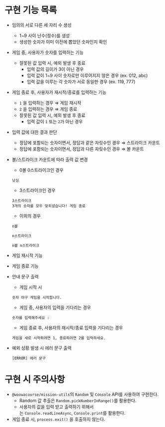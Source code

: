 # 구현 기능 목록

- 임의의 서로 다른 세 자리 수 생성
    - 1~9 사이 난수(정수)를 생성
    - 생성한 숫자가 이미 이전에 뽑았던 숫자인지 확인
- 게임 중, 사용자가 숫자를 입력하는 기능
    - 잘못된 값 입력 시, 예외 발생 후 종료
        - 입력 값의 길이가 3이 아닌 경우
        - 입력 값이 1~9 사이 숫자로만 이루어지지 않은 경우 (ex. 012, abc)
        - 입력 값을 이루는 각 숫자가 서로 동일한 경우 (ex. 119, 777)
- 게임 종료 후, 사용자가 재시작/종료를 입력하는 기능
    - `1` 을 입력하는 경우 ⇒ 게임 재시작
    - `2` 을 입력하는 경우 ⇒ 게임 종료
    - 잘못된 값 입력 시, 예외 발생 후 종료
        - 입력 값이 `1` 또는 `2`가 아닌 경우
- 입력 값에 대한 결과 판단
    - 정답에 포함되는 숫자이면서, 정답과 같은 자릿수인 경우 ⇒ 스트라이크 카운트
    - 정답에 포함되는 숫자이면서, 정답과 다른 자릿수인 경우 ⇒ 볼 카운트
- 볼/스트라이크 카운트에 따라 출력 값 변경
    - 0볼 0스트라이크인 경우
    
    ```shell
    낫싱
    ```
    
    - 3스트라이크인 경우
    
    ```shell
    3스트라이크
    3개의 숫자를 모두 맞히셨습니다! 게임 종료
    ```
    
    - 이외의 경우
    
    ```shell
    n볼
    ```
    
    ```shell
    n스트라이크
    ```
    
    ```shell
    n볼 n스트라이크
    ```
    
- 게임 재시작 기능
- 게임 종료 기능
- 안내 문구 출력
    - 게임 시작 시
    
    ```shell
    숫자 야구 게임을 시작합니다.
    ```
    
    - 게임 중, 사용자의 입력을 기다리는 경우
    
    ```shell
    숫자를 입력해주세요 : 
    ```
    
    - 게임 종료 후, 사용자의 재시작/종료 입력을 기다리는 경우
    
    ```shell
    게임을 새로 시작하려면 1, 종료하려면 2를 입력하세요.
    ```

- 예외 상황 발생 시 에러 문구 출력

    ```shell
    [ERROR] 에러 문구
    ```

# 구현 시 주의사항

- `@woowacourse/mission-utils`의 `Random` 및 `Console` API를 사용하여 구현한다.
    - Random 값 추출은 `Random.pickNumberInRange()`를 활용한다.
    - 사용자의 값을 입력 받고 출력하기 위해서는 `Console.readLineAsync`, `Console.print`를 활용한다.
- 게임 종료 시, `process.exit()` 을 호출하지 않는다.